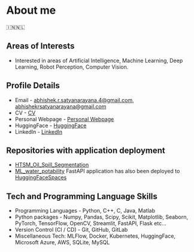 # About me
🇮🇳🇳🇱

## Areas of Interests
* Interested in areas of Artificial Intelligence, Machine Learning, Deep Learning, Robot Perception, Computer Vision.

## Profile Details
* Email - <abhishek.r.satyanarayana.4@gmail.com>, <abhishekrsatyanarayana@gmail.com>
* CV - [CV](https://abhishekrs4.github.io/docs/cv_abhishek_r_s.pdf)
* Personal Webpage - [Personal Webpage](https://abhishekrs4.github.io/)
* HuggingFace - [HuggingFace](https://huggingface.co/abhishekrs4)
* LinkedIn - [LinkedIn](https://www.linkedin.com/in/abhishek-ramanathapura-satyanarayana-862608a0/)

## Repositories with application deployment
* [HTSM_Oil_Spill_Segmentation](https://github.com/AbhishekRS4/HTSM_Oil_Spill_Segmentation)
* [ML_water_potability](https://github.com/AbhishekRS4/ML_water_potability) FastAPI application has also been deployed to [HuggingFaceSpaces](https://huggingface.co/spaces/abhishekrs4/ML_water_potability)

## Tech and Programming Language Skills
* Programming Languages - Python, C++, C, Java, Matlab
* Python packages - Numpy, Pandas, Scipy, Scikit, Matplotlib, Seaborn, PyTorch, TensorFlow, OpenCV, Streamlit, FastAPI, Flask etc...
* Version Control (CI / CD) - Git, GitHub, GitLab
* Miscellaneous Tech: MLFlow, Docker, Kubernetes, HuggingFace, Microsoft Azure, AWS, SQLite, MySQL
